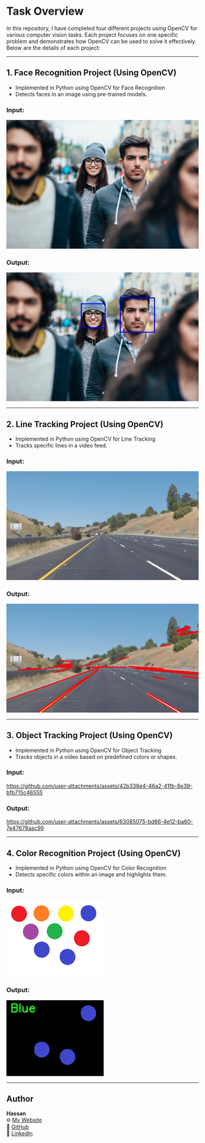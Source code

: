 # Task Overview

In this repository, I have completed four different projects using OpenCV for various computer vision tasks. Each project focuses on one specific problem and demonstrates how OpenCV can be used to solve it effectively. Below are the details of each project:

---

## 1. Face Recognition Project (Using OpenCV)

- Implemented in Python using OpenCV for Face Recognition
- Detects faces in an image using pre-trained models.

### Input:
![Image used for face recognition](./faces.jpg)

### Output:
![Result after face recognition](./faces_with_detection.jpg)

---

## 2. Line Tracking Project (Using OpenCV)

- Implemented in Python using OpenCV for Line Tracking
- Tracks specific lines in a video feed.

### Input:
![Image used for line tracking](./line.jpg)

### Output:
![Result after line tracking](./line_tracking_result.jpg)

---

## 3. Object Tracking Project (Using OpenCV)

- Implemented in Python using OpenCV for Object Tracking
- Tracks objects in a video based on predefined colors or shapes.

### Input:
https://github.com/user-attachments/assets/42b338e4-46a2-41fb-8e39-bfb715c46555

### Output:
https://github.com/user-attachments/assets/63085075-bd86-4e12-ba60-7e47678aac99

---

## 4. Color Recognition Project (Using OpenCV)

- Implemented in Python using OpenCV for Color Recognition
- Detects specific colors within an image and highlights them.

### Input:
![Image used for color recognition](./color.png)

### Output:
![Result after color recognition](./color_recognition_result.jpg)

---

## Author
**Hassan**  
🌐 [My Website](https://hsnhb.social/)  
🔗 [GitHub](https://github.com/HasanBGIt)  
🔗 [LinkedIn](https://www.linkedin.com/in/hsnhb/)  
